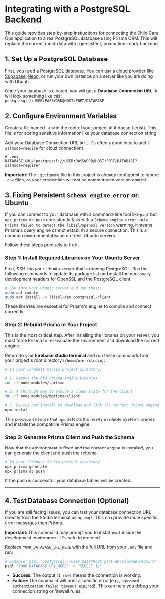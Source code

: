 # Integrating with a PostgreSQL Backend

This guide provides step-by-step instructions for connecting the Child Care Ops application to a real PostgreSQL database using Prisma ORM. This will replace the current mock data with a persistent, production-ready backend.

## 1. Set Up a PostgreSQL Database

First, you need a PostgreSQL database. You can use a cloud provider like [Supabase](https://supabase.com/), [Neon](https://neon.tech/), or run your own instance on a server like you are doing with Ubuntu.

Once your database is created, you will get a **Database Connection URL**. It will look something like this:
`postgresql://USER:PASSWORD@HOST:PORT/DATABASE`

## 2. Configure Environment Variables

Create a file named `.env` in the root of your project (if it doesn't exist). This file is for storing sensitive information like your database connection string.

Add your Database Connection URL to it. It's often a good idea to add `?sslmode=require` for cloud connections.

```env
# .env
DATABASE_URL="postgresql://USER:PASSWORD@HOST:PORT/DATABASE?sslmode=require"
```

**Important:** The `.gitignore` file in this project is already configured to ignore `.env` files, so your credentials will not be committed to version control.

## 3. Fixing Persistent `Schema engine error` on Ubuntu

If you can connect to your database with a command-line tool like `psql` but `npx prisma db push` consistently fails with a `Schema engine error` and a `Prisma failed to detect the libssl/openssl version` warning, it means Prisma's query engine cannot establish a secure connection. This is a common environmental issue on fresh Ubuntu servers.

Follow these steps precisely to fix it.

### Step 1: Install Required Libraries on Your Ubuntu Server

First, SSH into your Ubuntu server that is running PostgreSQL. Run the following commands to update its package list and install the necessary development headers for OpenSSL and the PostgreSQL client.

```bash
# SSH into your Ubuntu server and run these:
sudo apt update
sudo apt install -y libssl-dev postgresql-client
```
These libraries are essential for Prisma's engine to compile and connect correctly.

### Step 2: Rebuild Prisma in Your Project

This is the most critical step. After installing the libraries on your server, you must force Prisma to re-evaluate the environment and download the correct engine.

Return to your **Firebase Studio terminal** and run these commands from your project's root directory (`/home/user/studio`):

```bash
# In your Firebase Studio project directory:

# 1. Remove the old Prisma engine binaries
rm -rf node_modules/.prisma

# 2. A thorough way to ensure a clean slate for the client
rm -rf node_modules/@prisma/client

# 3. Re-run npm install to download and link the correct Prisma engine
npm install
```
This process ensures that `npm` detects the newly available system libraries and installs the compatible Prisma engine.

### Step 3: Generate Prisma Client and Push the Schema

Now that the environment is fixed and the correct engine is installed, you can generate the client and push the schema.

```bash
# In your Firebase Studio project directory:
npx prisma generate
npx prisma db push
```

If the push is successful, your database tables will be created.

---

## 4. Test Database Connection (Optional)

If you are still facing issues, you can test your database connection URL directly from the Studio terminal using `psql`. This can provide more specific error messages than Prisma.

**Important:** This command may prompt you to install `psql` inside the development environment. It's safe to proceed.

Replace `YOUR_DATABASE_URL_HERE` with the full URL from your `.env` file and run:
```bash
# Example: psql "postgresql://user:pass@host:port/db?sslmode=require" -c "SELECT 1;"
psql "YOUR_DATABASE_URL_HERE" -c "SELECT 1;"
```
- **Success:** The output `(1 row)` means the connection is working.
- **Failure:** The command will print a specific error (e.g., `password authentication failed`, `timeout expired`). This can help you debug your connection string or firewall rules.

